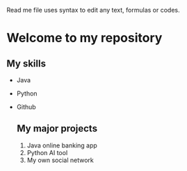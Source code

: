 Read me file uses syntax to edit any text, formulas or codes.

# Welcome to my repository

## My skills
- Java
- Python
- Github

  ## My major projects
  1. Java online banking app
  2. Python AI tool
  3. My own social network
